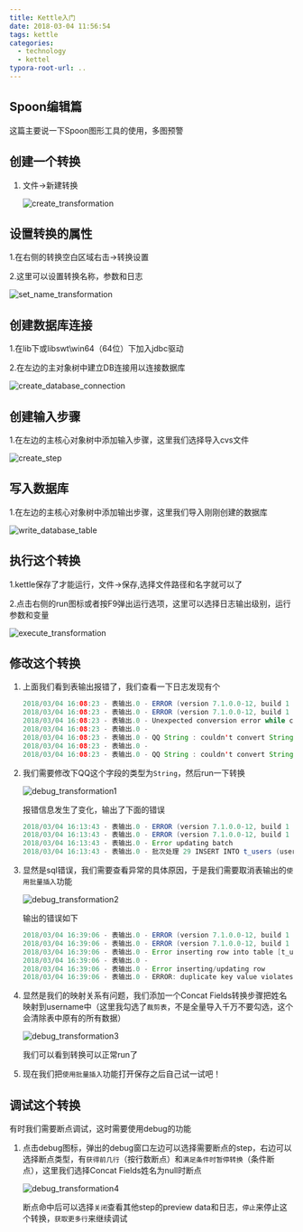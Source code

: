 ```yaml
---
title: Kettle入门
date: 2018-03-04 11:56:54
tags: kettle
categories:
  - technology
  - kettel
typora-root-url: ..
---
```

## Spoon编辑篇

这篇主要说一下Spoon图形工具的使用，多图预警

<!--more-->
## 创建一个转换

1. 文件->新建转换

   ![create_transformation](/images/create_transformation.gif)

设置转换的属性
---

1.在右侧的转换空白区域右击->转换设置

2.这里可以设置转换名称，参数和日志

![set_name_transformation](/images/set_name_transformation.gif)

## 创建数据库连接

1.在lib下或libswt\win64（64位）下加入jdbc驱动

2.在左边的主对象树中建立DB连接用以连接数据库

![create_database_connection](/images/create_database_connection.gif)

创建输入步骤
---

1.在左边的主核心对象树中添加输入步骤，这里我们选择导入cvs文件

![create_step](/images/create_step.gif)

## 写入数据库

1.在左边的主核心对象树中添加输出步骤，这里我们导入刚刚创建的数据库

![write_database_table](/images/write_database_table.gif)

## 执行这个转换

1.kettle保存了才能运行，文件->保存,选择文件路径和名字就可以了

2.点击右侧的run图标或者按F9弹出运行选项，这里可以选择日志输出级别，运行参数和变量

![execute_transformation](/images/execute_transformation.gif)

## 修改这个转换

1. 上面我们看到表输出报错了，我们查看一下日志发现有个

    ```java
    2018/03/04 16:08:23 - 表输出.0 - ERROR (version 7.1.0.0-12, build 1 from 2017-05-16 17.18.02 by buildguy) : Because of an error, this step can't continue:
    2018/03/04 16:08:23 - 表输出.0 - ERROR (version 7.1.0.0-12, build 1 from 2017-05-16 17.18.02 by buildguy) : org.pentaho.di.core.exception.KettleValueException: 
    2018/03/04 16:08:23 - 表输出.0 - Unexpected conversion error while converting value [QQ String] to an Integer
    2018/03/04 16:08:23 - 表输出.0 - 
    2018/03/04 16:08:23 - 表输出.0 - QQ String : couldn't convert String to Integer
    2018/03/04 16:08:23 - 表输出.0 - 
    2018/03/04 16:08:23 - 表输出.0 - QQ String : couldn't convert String to number : non-numeric character found at position 1 for value [小鱼呼叫转移]
    ```

2. 我们需要修改下QQ这个字段的类型为`String`，然后run一下转换

   ![debug_transformation1](/images/debug_transformation1.gif)

   报错信息发生了变化，输出了下面的错误

   ```java
   2018/03/04 16:13:43 - 表输出.0 - ERROR (version 7.1.0.0-12, build 1 from 2017-05-16 17.18.02 by buildguy) : Unexpected batch update error committing the database connection.
   2018/03/04 16:13:43 - 表输出.0 - ERROR (version 7.1.0.0-12, build 1 from 2017-05-16 17.18.02 by buildguy) : org.pentaho.di.core.exception.KettleDatabaseBatchException: 
   2018/03/04 16:13:43 - 表输出.0 - Error updating batch
   2018/03/04 16:13:43 - 表输出.0 - 批次处理 29 INSERT INTO t_users (username, screen_name, email, home_url, group_name) VALUES ( '何',  NULL,  '942156265',  NULL,  NULL) 被中止，呼叫 getNextException 以取得原因。

   ```

3. 显然是sql错误，我们需要查看异常的具体原因，于是我们需要取消表输出的`使用批量插入`功能

   ![debug_transformation2](/images/debug_transformation2.gif)

   输出的错误如下

   ```java
   2018/03/04 16:39:06 - 表输出.0 - ERROR (version 7.1.0.0-12, build 1 from 2017-05-16 17.18.02 by buildguy) : Because of an error, this step can't continue:
   2018/03/04 16:39:06 - 表输出.0 - ERROR (version 7.1.0.0-12, build 1 from 2017-05-16 17.18.02 by buildguy) : org.pentaho.di.core.exception.KettleException: 
   2018/03/04 16:39:06 - 表输出.0 - Error inserting row into table [t_users] with values: [何], [建军], [null], [null], [null], [942156265], [null], [null], [null], [null], [null], [null], [null], [null], [null], [null], [null], [null], [	17677322080], [null], [null], [	13558229098], [null], [null], [null], [null], [null], [null], [null]
   2018/03/04 16:39:06 - 表输出.0 - 
   2018/03/04 16:39:06 - 表输出.0 - Error inserting/updating row
   2018/03/04 16:39:06 - 表输出.0 - ERROR: duplicate key value violates unique constraint "users_name_unique"  详细：Key (username)=(何) already exists.
   ```

4. 显然是我们的映射关系有问题，我们添加一个Concat Fields转换步骤把姓名映射到username中（这里我勾选了`裁剪表`，不是全量导入千万不要勾选，这个会清除表中原有的所有数据）

   ![debug_transformation3](/images/debug_transformation3.gif)

   我们可以看到转换可以正常run了

5. 现在我们把`使用批量插入`功能打开保存之后自己试一试吧！

## 调试这个转换

有时我们需要断点调试，这时需要使用debug的功能

1. 点击debug图标，弹出的debug窗口左边可以选择需要断点的step，右边可以选择断点类型，有`获得前几行`（按行数断点）和`满足条件时暂停转换`（条件断点），这里我们选择Concat Fields姓名为null时断点

   ![debug_transformation4](/images/debug_transformation4.gif)

   断点命中后可以选择`关闭`查看其他step的preview data和日志，`停止`来停止这个转换，`获取更多行`来继续调试

